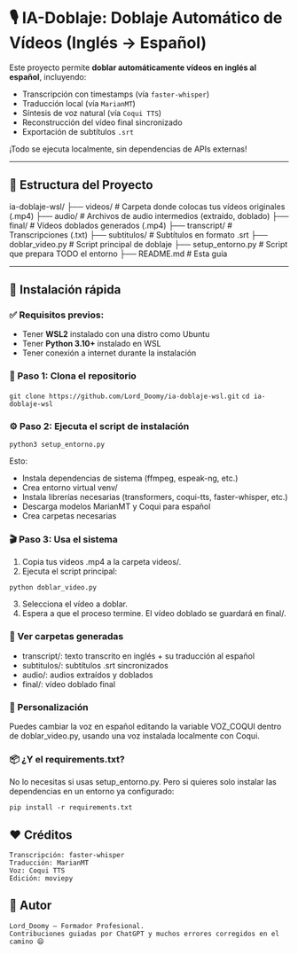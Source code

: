 # 🎙️ IA-Doblaje: Doblaje Automático de Vídeos (Inglés → Español)

Este proyecto permite **doblar automáticamente vídeos en inglés al español**, incluyendo:
- Transcripción con timestamps (vía `faster-whisper`)
- Traducción local (vía `MarianMT`)
- Síntesis de voz natural (vía `Coqui TTS`)
- Reconstrucción del vídeo final sincronizado
- Exportación de subtítulos `.srt`

¡Todo se ejecuta localmente, sin dependencias de APIs externas!

---

## 📁 Estructura del Proyecto
ia-doblaje-wsl/
├── videos/ # Carpeta donde colocas tus vídeos originales (.mp4)
├── audio/ # Archivos de audio intermedios (extraído, doblado)
├── final/ # Vídeos doblados generados (.mp4)
├── transcript/ # Transcripciones (.txt)
├── subtitulos/ # Subtítulos en formato .srt
├── doblar_video.py # Script principal de doblaje
├── setup_entorno.py # Script que prepara TODO el entorno
├── README.md # Esta guía


---

## 🚀 Instalación rápida

### ✅ Requisitos previos:
- Tener **WSL2** instalado con una distro como Ubuntu
- Tener **Python 3.10+** instalado en WSL
- Tener conexión a internet durante la instalación

### 🧠 Paso 1: Clona el repositorio

`git clone https://github.com/Lord_Doomy/ia-doblaje-wsl.git`
`cd ia-doblaje-wsl`

### ⚙️ Paso 2: Ejecuta el script de instalación
`python3 setup_entorno.py`

Esto:
- Instala dependencias de sistema (ffmpeg, espeak-ng, etc.)
- Crea entorno virtual venv/
- Instala librerías necesarias (transformers, coqui-tts, faster-whisper, etc.)
- Descarga modelos MarianMT y Coqui para español
- Crea carpetas necesarias

### 🎬 Paso 3: Usa el sistema
1. Copia tus vídeos .mp4 a la carpeta videos/.
2. Ejecuta el script principal:

`python doblar_video.py` 

3. Selecciona el vídeo a doblar.
4. Espera a que el proceso termine. El vídeo doblado se guardará en final/.

### 🧪 Ver carpetas generadas

- transcript/: texto transcrito en inglés + su traducción al español
- subtitulos/: subtítulos .srt sincronizados
- audio/: audios extraídos y doblados
- final/: vídeo doblado final

### 🔧 Personalización

Puedes cambiar la voz en español editando la variable VOZ_COQUI dentro de doblar_video.py, usando una voz instalada localmente con Coqui.

### 📦 ¿Y el requirements.txt?

No lo necesitas si usas setup_entorno.py. Pero si quieres solo instalar las dependencias en un entorno ya configurado:

`pip install -r requirements.txt`

## ❤️ Créditos

    Transcripción: faster-whisper
    Traducción: MarianMT
    Voz: Coqui TTS
    Edición: moviepy

## 🧠 Autor

    Lord_Doomy — Formador Profesional.
    Contribuciones guiadas por ChatGPT y muchos errores corregidos en el camino 😄
